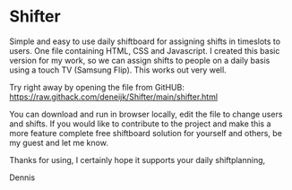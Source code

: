 # Shifter
Simple and easy to use daily shiftboard for assigning shifts in timeslots to users. One file containing HTML, CSS and Javascript. 
I created this basic version for my work, so we can assign shifts to people on a daily basis using a touch TV (Samsung Flip). This works out very well. 

Try right away by opening the file from GitHUB: https://raw.githack.com/deneijk/Shifter/main/shifter.html

You can download and run in browser locally, edit the file to change users and shifts. If you would like to contribute to the project and make this a more feature complete free shiftboard solution for yourself and others, be my guest and let me know. 

Thanks for using, I certainly hope it supports your daily shiftplanning,

Dennis
